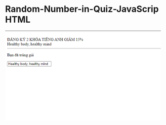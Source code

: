 # Random-Number-in-Quiz-JavaScrip HTML
![alt text](https://github.com/designpro24h/Random-Number-in-Quiz-JavaScrip-/blob/main/shortsreen/intro_random.png)

